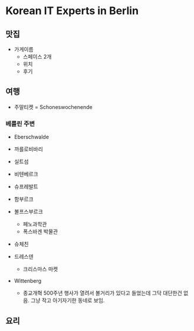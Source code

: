 # Korean IT Experts in Berlin


## 맛집

* 가게이름
  * 스페이스 2개
  * 위치
  * 후기


## 여행

* 주말티켓 = Schoneswochenende

### 베를린 주변

* Eberschwalde

* 까를로비바리

* 실트섬

* 비텐베르크

* 슈프레발트

 * 함부르크

* 볼프스부르크
  * 페노과학관
  * 폭스바겐 박물관


* 슈체친


* 드레스덴
  * 크리스마스 마켓


* Wittenberg
  * 종교개혁 500주년 행사가 열려서 볼거리가 있다고 들었는데 그닥 대단한건 없음. 그냥 작고 아기자기한 동네로 보임.


## 요리
